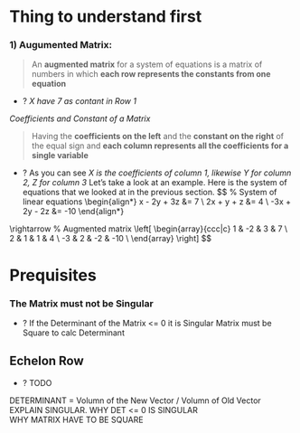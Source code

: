 # Thing to understand first



### 1) Augumented Matrix: 
> An **augmented matrix** for a system of equations is a matrix of numbers in which **each row represents the constants from one equation** 
 + ? *X have 7 as contant in Row 1*


*Coefficients and Constant of a Matrix*
 >Having the **coefficients on the left** and the **constant on the right** of the equal sign and **each column represents all the coefficients for a single variable** 
+ ? As you can see *X is the coefficients of column 1, likewise Y for column 2, Z for column 3*
Let’s take a look at an example. Here is the system of equations that we looked at in the previous section.
$$
% System of linear equations
\begin{align*}
x - 2y + 3z &= 7 \\
2x + y + z &= 4 \\
-3x + 2y - 2z &= -10
\end{align*}

\rightarrow 
% Augmented matrix
\left[ \begin{array}{ccc|c}
1 & -2 & 3 & 7 \\
2 & 1 & 1 & 4 \\
-3 & 2 & -2 & -10 \\
\end{array} \right]
$$
 

# Prequisites   
### The Matrix must not be Singular
+ ? If the Determinant of the Matrix <= 0 it is Singular
	Matrix must be Square to calc Determinant


## Echelon Row


+ ? TODO

DETERMINANT = Volumn of the New Vector / Volumn of Old Vector  
EXPLAIN SINGULAR. WHY DET <= 0 IS SINGULAR  
WHY MATRIX HAVE TO BE SQUARE


